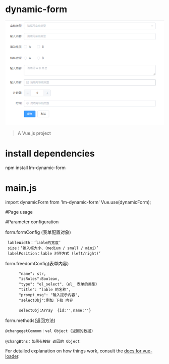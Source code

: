 # dynamic-form
![img.png](img.png)
> A Vue.js project

# install dependencies
npm install lm-dynamic-form

# main.js
import dynamicForm from 'lm-dynamic-form'
Vue.use(dynamicForm);

#Page usage
<lm-dynamic-form :form="form"></lm-dynamic-form>

#Parameter configuration

form.formConfig (表单配置对象)

     lableWidth：‘lable的宽度’
     size：‘输入框大小、（medium / small / mini）’
     labelPosition：lable 对齐方式 (left/right)’

form.freedomConfig(表单内容)

          "name": str,
          "isRules":Boolean,
          "type": "el_select",（el_ 表单的类型）
          "title": "lable 的名称",
          "prompt_msg": "输入提示内容",
          "selectObj":例如 下拉 内容

          selectObj:Array  {id:'',name:''}

form.methods(返回方法)

    @changegetCommom：val Object (返回的数据)

    @changBtns：如果有按钮 返回的 Object

For detailed explanation on how things work, consult the [docs for vue-loader](http://vuejs.github.io/vue-loader).
